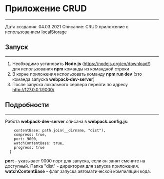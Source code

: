 # Приложение CRUD
____
Дата создания:  04.03.2021
Описание:       CRUD приложение с использованием localStorage

## Запуск
____
1. Необходимо установить __Node.js__ (https://nodejs.org/en/download/) для использования __npm__ команды из командной строки
2. В корне приложения использовать команду __npm run dev__ (это команда запуска __webpack-dev-server__)
3. После запуска локального сервера перейти по адресу http://127.0.0.1:9000/

## Подробности
____
Работа __webpack-dev-server__ описана в __webpack.config.js__:
```devServer: {
    contentBase: path.join(__dirname, "dist"),
    compress: true,
    port: 9000,
    watchContentBase: true,
    progress: true
  }
```
__port__ - указывает 9000 порт для запуска, если он занят смените на доступный.
Папка "dist" - директория для запуска приложения.
__watchContentBase__ - флаг запуска автоматической компиляции кода.